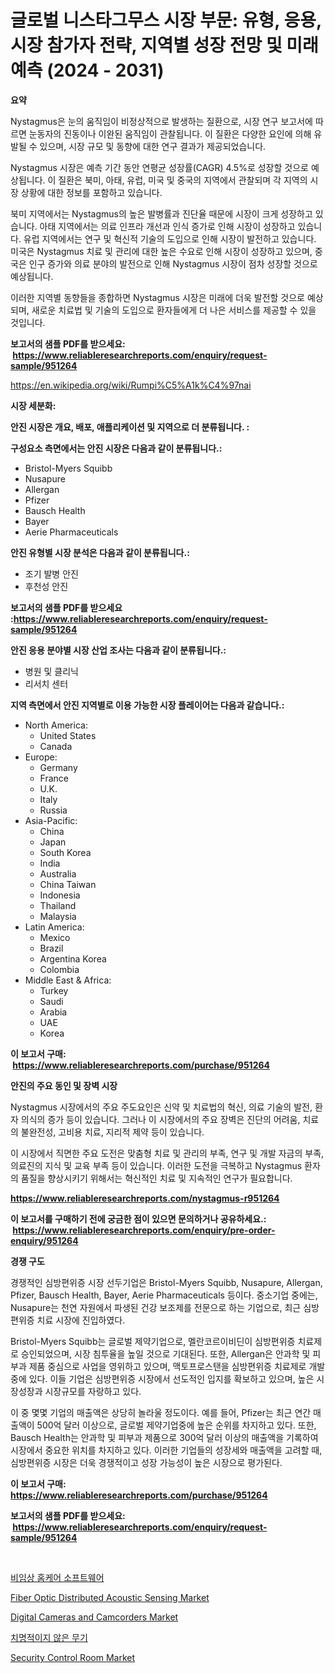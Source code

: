 <p><h1>글로벌 니스타그무스 시장 부문: 유형, 응용, 시장 참가자 전략, 지역별 성장 전망 및 미래 예측 (2024 - 2031)</h1></p><p><strong>요약</strong></p>
<p><p>Nystagmus은 눈의 움직임이 비정상적으로 발생하는 질환으로, 시장 연구 보고서에 따르면 눈동자의 진동이나 이완된 움직임이 관찰됩니다. 이 질환은 다양한 요인에 의해 유발될 수 있으며, 시장 규모 및 동향에 대한 연구 결과가 제공되었습니다.</p><p>Nystagmus 시장은 예측 기간 동안 연평균 성장률(CAGR) 4.5%로 성장할 것으로 예상됩니다. 이 질환은 북미, 아태, 유럽, 미국 및 중국의 지역에서 관찰되며 각 지역의 시장 상황에 대한 정보를 포함하고 있습니다.</p><p>북미 지역에서는 Nystagmus의 높은 발병률과 진단율 때문에 시장이 크게 성장하고 있습니다. 아태 지역에서는 의료 인프라 개선과 인식 증가로 인해 시장이 성장하고 있습니다. 유럽 지역에서는 연구 및 혁신적 기술의 도입으로 인해 시장이 발전하고 있습니다. 미국은 Nystagmus 치료 및 관리에 대한 높은 수요로 인해 시장이 성장하고 있으며, 중국은 인구 증가와 의료 분야의 발전으로 인해 Nystagmus 시장이 점차 성장할 것으로 예상됩니다.</p><p>이러한 지역별 동향들을 종합하면 Nystagmus 시장은 미래에 더욱 발전할 것으로 예상되며, 새로운 치료법 및 기술의 도입으로 환자들에게 더 나은 서비스를 제공할 수 있을 것입니다.</p></p>
<p><strong>보고서의 샘플 PDF를 받으세요: &nbsp;<a href="https://www.reliableresearchreports.com/enquiry/request-sample/951264">https://www.reliableresearchreports.com/enquiry/request-sample/951264</a></strong></p>
<p><a href="https://en.wikipedia.org/wiki/Rumpi%C5%A1k%C4%97nai">https://en.wikipedia.org/wiki/Rumpi%C5%A1k%C4%97nai</a></p>
<p><strong>시장 세분화:</strong></p>
<p><strong> 안진 시장은 개요, 배포, 애플리케이션 및 지역으로 더 분류됩니다. :</strong></p>
<p><strong>구성요소 측면에서는 안진 시장은 다음과 같이 분류됩니다.:</strong></p>
<p><ul><li>Bristol-Myers Squibb</li><li>Nusapure</li><li>Allergan</li><li>Pfizer</li><li>Bausch Health</li><li>Bayer</li><li>Aerie Pharmaceuticals</li></ul></p>
<p><strong> 안진 유형별 시장 분석은 다음과 같이 분류됩니다.:</strong></p>
<p><ul><li>조기 발병 안진</li><li>후천성 안진</li></ul></p>
<p><strong>보고서의 샘플 PDF를 받으세요 :<a href="https://www.reliableresearchreports.com/enquiry/request-sample/951264">https://www.reliableresearchreports.com/enquiry/request-sample/951264</a></strong></p>
<p><strong> 안진 응용 분야별 시장 산업 조사는 다음과 같이 분류됩니다.:</strong></p>
<p><ul><li>병원 및 클리닉</li><li>리서치 센터</li></ul></p>
<p><strong>지역 측면에서 안진 지역별로 이용 가능한 시장 플레이어는 다음과 같습니다.:</strong></p>
<p><ul>
    <li>
        North America:
        <ul>
            <li>United States</li>
            <li>Canada</li>
        </ul>
    </li>
    <li>
        Europe:
        <ul>
            <li>Germany</li>
            <li>France</li>
            <li>U.K.</li>
            <li>Italy</li>
            <li>Russia</li>
        </ul>
    </li>
    <li>
        Asia-Pacific:
        <ul>
            <li>China</li>
            <li>Japan</li>
            <li>South Korea</li>
            <li>India</li>
            <li>Australia</li>
            <li>China Taiwan</li>
            <li>Indonesia</li>
            <li>Thailand</li>
            <li>Malaysia</li>
        </ul>
    </li>
    <li>
        Latin America:
        <ul>
            <li>Mexico</li>
            <li>Brazil</li>
            <li>Argentina Korea</li>
            <li>Colombia</li>
        </ul>
    </li>
    <li>
        Middle East & Africa:
        <ul>
            <li>Turkey</li>
            <li>Saudi</li>
            <li>Arabia</li>
            <li>UAE</li>
            <li>Korea</li>
        </ul>
    </li>
    </ul></p>
<p><strong>이 보고서 구매: &nbsp;<a href="https://www.reliableresearchreports.com/purchase/951264">https://www.reliableresearchreports.com/purchase/951264</a></strong></p>
<p><strong>안진의 주요 동인 및 장벽 시장</strong></p>
<p><p>Nystagmus 시장에서의 주요 주도요인은 신약 및 치료법의 혁신, 의료 기술의 발전, 환자 의식의 증가 등이 있습니다. 그러나 이 시장에서의 주요 장벽은 진단의 어려움, 치료의 불완전성, 고비용 치료, 지리적 제약 등이 있습니다.</p><p>이 시장에서 직면한 주요 도전은 맞춤형 치료 및 관리의 부족, 연구 및 개발 자금의 부족, 의료진의 지식 및 교육 부족 등이 있습니다. 이러한 도전을 극복하고 Nystagmus 환자의 품질을 향상시키기 위해서는 혁신적인 치료 및 지속적인 연구가 필요합니다.</p></p>
<p><strong><a href="https://www.reliableresearchreports.com/nystagmus-r951264">https://www.reliableresearchreports.com/nystagmus-r951264</a></strong></p>
<p><strong>이 보고서를 구매하기 전에 궁금한 점이 있으면 문의하거나 공유하세요.: &nbsp;<a href="https://www.reliableresearchreports.com/enquiry/pre-order-enquiry/951264">https://www.reliableresearchreports.com/enquiry/pre-order-enquiry/951264</a></strong></p>
<p><strong>경쟁 구도</strong></p>
<p><p>경쟁적인 심방편위증 시장 선두기업은 Bristol-Myers Squibb, Nusapure, Allergan, Pfizer, Bausch Health, Bayer, Aerie Pharmaceuticals 등이다. 중소기업 중에는, Nusapure는 천연 자원에서 파생된 건강 보조제를 전문으로 하는 기업으로, 최근 심방편위증 치료 시장에 진입하였다. </p><p>Bristol-Myers Squibb는 글로벌 제약기업으로, 멜란코르이비딘이 심방편위증 치료제로 승인되었으며, 시장 침투율을 높일 것으로 기대된다. 또한, Allergan은 안과학 및 피부과 제품 중심으로 사업을 영위하고 있으며, 맥토프로스탠을 심방편위증 치료제로 개발 중에 있다. 이들 기업은 심방편위증 시장에서 선도적인 입지를 확보하고 있으며, 높은 시장성장과 시장규모를 자랑하고 있다.</p><p>이 중 몇몇 기업의 매출액은 상당히 놀라울 정도이다. 예를 들어, Pfizer는 최근 연간 매출액이 500억 달러 이상으로, 글로벌 제약기업중에 높은 순위를 차지하고 있다. 또한, Bausch Health는 안과학 및 피부과 제품으로 300억 달러 이상의 매출액을 기록하여 시장에서 중요한 위치를 차지하고 있다. 이러한 기업들의 성장세와 매출액을 고려할 때, 심방편위증 시장은 더욱 경쟁적이고 성장 가능성이 높은 시장으로 평가된다.</p></p>
<p><strong>이 보고서 구매: &nbsp; <a href="https://www.reliableresearchreports.com/purchase/951264">https://www.reliableresearchreports.com/purchase/951264</a></strong></p>
<p><strong>보고서의 샘플 PDF를 받으세요: &nbsp;<a href="https://www.reliableresearchreports.com/enquiry/request-sample/951264">https://www.reliableresearchreports.com/enquiry/request-sample/951264</a></strong><strong></strong></p>
<p>&nbsp;</p>
<p><p><a href="https://github.com/LuckeyCorbin/Market-Research-Report-List-2/blob/main/325411851340.md">비임상 홈케어 소프트웨어</a></p><p><a href="https://github.com/pennyaldbrittonh658/Market-Research-Report-List-1/blob/main/fiber-optic-distributed-acoustic-sensing-market.md">Fiber Optic Distributed Acoustic Sensing Market</a></p><p><a href="https://issuu.com/reportprime-2/docs/digital-cameras-and-camcorders-market-size-2030.pp">Digital Cameras and Camcorders Market</a></p><p><a href="https://github.com/shampaakter36/Market-Research-Report-List-2/blob/main/347983851339.md">치명적이지 않은 무기</a></p><p><a href="https://github.com/gcimaudf65/Market-Research-Report-List-1/blob/main/security-control-room-market.md">Security Control Room Market</a></p></p>